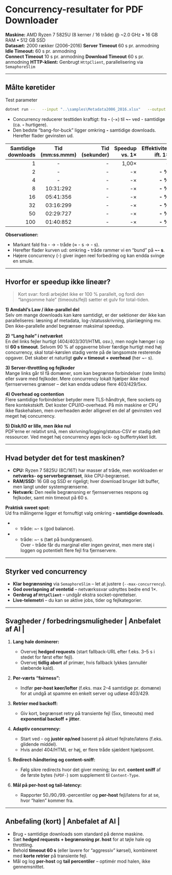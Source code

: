 # Concurrency-resultater for PDF Downloader

**Maskine:** AMD Ryzen 7 5825U (8 kerner / 16 tråde) @ ~2.0 GHz • 16 GB RAM • 512 GB SSD  
**Datasæt:** 2000 rækker (2006–2016) 
**Server Timeout** 60 s pr. anmodning 
**Idle Timeout:** 60 s pr. anmodning  
**Connect Timeout** 10 s pr. anmodning
**Download Timeout** 60 s pr. anmodning
**HTTP-klient:** Genbrugt `HttpClient`, parallelisering via `SemaphoreSlim`

---

## Målte køretider

Test parameter
```bash
dotnet run --   --input "..\samples\Metadata2006_2016.xlsx"   --output ".\Downloads"   --status ".\Downloads\status_test2000.csv"   --id-column "BRnum"   --url-column "Pdf_URL"   --fallback-url-column "Pdf_URL_Alt"   --limit 2000   --max-concurrency x    --download-timeout 00:01:00   --idle-timeout 00:01:00
```

- Concurrency reducerer testtiden kraftigt: fra **-** (-×) til **~-** ved - samtidige (ca. **-** hurtigere).
- Den bedste “bang-for-buck” ligger omkring **-** samtidige downloads. Herefter flader gevinsten ud.


| Samtidige downloads | Tid (mm:ss.mmm) | Tid (sekunder) | Speedup vs. 1× | **Effektivitet ift. 1×** |
|---:|:---:|---:|---:|---:|
| 1  | - | - | 1,00× | **-** |
| 2  | - | - | -× | **- %** |
| 4  | - | - | -× | **- %** |
| 8  | 10:31:292 | - | -× | **- %** |
| 16 | 05:41:356 | - | -× | **- %** |
| 32 | 03:16:299 | - | -× | **- %** |
| 50 | 02:29:727 | - | -× | **- %**  |
| 100| 01:40:852 | - | -× | **- %**  |


**Observationer:**

- Markant fald fra - → - tråde (≈ - s → - s).  
- Herefter flader kurven ud: omkring **-** tråde rammer vi en “bund” på **~- s**.  
- Højere concurrency (-) giver ingen reel forbedring og kan endda svinge en smule.

---

## Hvorfor er speedup ikke lineær?

> Kort svar: fordi arbejdet ikke er 100 % parallelt, og fordi den “langsomme hale” (timeouts/fejl) sætter et gulv for total-tiden.

**1) Amdahl’s Law / ikke-parallel del**  
Selv om mange downloads kan køre samtidigt, er der sektioner der ikke kan paralleliseres: læsning af metadata, log-/statusskrivning, planlægning mv. Den ikke-parallelle andel begrænser maksimal speedup.

**2) “Lang hale” i netværket**  
En del links fejler hurtigt (404/403/301/HTML osv.), men nogle hænger i op til **60 s timeout**. Selvom 90 % af opgaverne bliver færdige hurtigt med høj concurrency, skal total-kørslen stadig vente på de langsomste resterende opgaver. Det skaber et naturligt **gulv ≈ timeout + overhead** (her ~- s).

**3) Server-throttling og fejlkoder**  
Mange links går til få domæner, som kan begrænse forbindelser (rate limits) eller svare med fejlkoder. Mere concurrency lokalt hjælper ikke mod fjernservernes grænser – det kan endda udløse flere 403/429/5xx.

**4) Overhead og contention**  
Flere samtidige forbindelser betyder mere TLS-håndtryk, flere sockets og flere kontekstskift. Det koster CPU/IO-overhead. På min maskine er CPU ikke flaskehalsen, men overheaden æder alligevel en del af gevinsten ved meget høj concurrency.

**5) Disk/IO er lille, men ikke nul**  
PDF’erne er relativt små, men skrivning/logging/status-CSV er stadig delt ressourcer. Ved meget høj concurrency øges lock- og buffertrykket lidt.

---

## Hvad betyder det for test maskinen?

- **CPU:** Ryzen 7 5825U (8C/16T) har masser af tråde, men workloaden er **netværks- og serverbegrænset**, ikke CPU-begrænset.  
- **RAM/SSD:** 16 GB og SSD er rigeligt; hver download bruger lidt buffer, men langt under systemgrænserne.  
- **Netværk:** Den reelle begrænsning er fjernservernes respons og fejlkoder, samt min timeout på 60 s.

**Praktisk sweet spot:**  
Ud fra målingerne ligger et fornuftigt valg omkring **- samtidige downloads**.  
- - tråde: ~- s (god balance).  
- - tråde: ~- s (tæt på bundgrænsen).  
Over - tråde får du marginal eller ingen gevinst, men mere støj i loggen og potentielt flere fejl fra fjernservere.

---

## Styrker ved concurrency

- **Klar begrænsning** via `SemaphoreSlim` – let at justere (`--max-concurrency`).  
- **God overlapning af ventetid** – netværkssvar udnyttes bedre end 1×.  
- **Genbrug af `HttpClient`** – undgår ekstra socket-oprettelser.  
- **Live-telemetri** – du kan se aktive jobs, tider og fejlkategorier.

---

## Svagheder / forbedringsmuligheder | Anbefalet af AI |

1) **Lang hale dominerer:**  
   - Overvej **hedged requests** (start fallback-URL efter f.eks. 3–5 s i stedet for først efter fejl).  
   - Overvej **tidlig abort** af primær, hvis fallback lykkes (annullér slæbende kald).

2) **Per-værts “fairness”:**  
   - Indfør **per-host køer/lofter** (f.eks. max 2–4 samtidige pr. domæne) for at undgå at spamme en enkelt server og udløse 403/429.

3) **Retrier med backoff:**  
   - Giv kort, begrænset retry på transiente fejl (5xx, timeouts) med **exponential backoff + jitter**.

4) **Adaptiv concurrency:**  
   - Start ved - og **justér op/ned** baseret på aktuel fejlrate/latens (f.eks. glidende middel).  
   - Hvis andel 404/HTML er høj, er flere tråde sjældent hjælpsomt.

5) **Redirect-håndtering og content-sniff:**  
   - Følg sikre redirects hvor det giver mening; lav evt. **content sniff** af de første bytes (`%PDF-`) som supplement til `Content-Type`.

6) **Mål på per-host og tail-latency:**  
   - Rapporter 50./90./99.-percentiler og **per-host** fejl/latens for at se, hvor “halen” kommer fra.

---

## Anbefaling (kort) | Anbefalet af AI |

- Brug **-** samtidige downloads som standard på denne maskine.  
- Sæt **hedged requests + begrænsning pr. host** for at tøjle hale og throttling.  
- Behold **timeout 60 s** (eller lavere for “aggressiv” kørsel), kombineret med **korte retrier** på transiente fejl.  
- Mål og log **per-host** og **tail percentiler** – optimér mod halen, ikke gennemsnittet.

